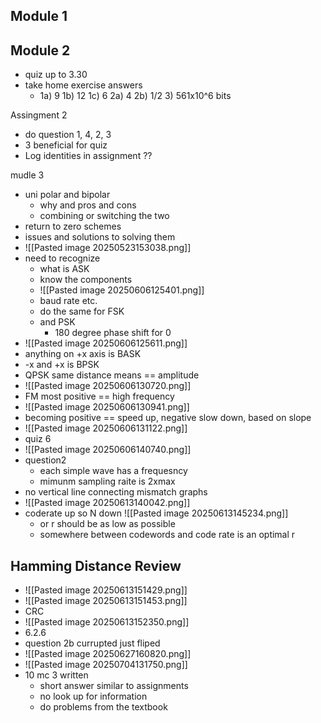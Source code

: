 ## Module 1
## Module 2
- quiz up to 3.30
- take home exercise answers
	- 1a) 9 1b) 12 1c) 6 2a) 4 2b) 1/2 3) 561x10^6 bits

Assingment 2
- do question 1, 4, 2, 3
- 3 beneficial for quiz
- Log identities in assignment ??

mudle 3
- uni polar and bipolar
	- why and pros and cons
	- combining or switching the two
- return to zero schemes
- issues and solutions to solving them
- ![[Pasted image 20250523153038.png]]
- need to recognize
	- what is ASK
	- know the components
	- ![[Pasted image 20250606125401.png]]
	- baud rate etc.
	- do the same for FSK
	- and PSK
		- 180 degree phase shift for 0
- ![[Pasted image 20250606125611.png]]
- anything on +x axis is BASK
- -x and +x is BPSK
- QPSK same distance means == amplitude 
- ![[Pasted image 20250606130720.png]]
- FM most positive == high frequency 
- ![[Pasted image 20250606130941.png]]
- becoming positive == speed up, negative slow down, based on slope
- ![[Pasted image 20250606131122.png]]
- quiz 6
- ![[Pasted image 20250606140740.png]]
- question2
	- each simple wave has a frequesncy 
	- mimunm sampling raite is 2xmax
- no vertical line connecting mismatch graphs
- ![[Pasted image 20250613140042.png]]
- coderate up so N down
  ![[Pasted image 20250613145234.png]]
	- or r should be as low as possible
	- somewhere between codewords and code rate is an optimal r
## Hamming Distance Review
- ![[Pasted image 20250613151429.png]]
- ![[Pasted image 20250613151453.png]]
- CRC
- ![[Pasted image 20250613152350.png]]
- 6.2.6
- question 2b currupted  just fliped
- ![[Pasted image 20250627160820.png]]
- ![[Pasted image 20250704131750.png]]
- 10 mc 3 written
	- short answer similar to assignments
	- no look up for information
	- do problems from the textbook